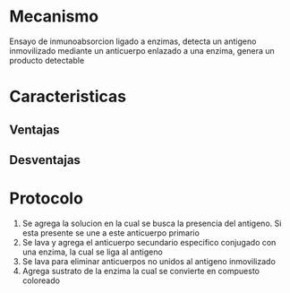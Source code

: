 # Mecanismo
Ensayo de inmunoabsorcion ligado a enzimas, detecta un antigeno inmovilizado mediante un anticuerpo enlazado a una enzima, genera un producto detectable

# Caracteristicas

## Ventajas

## Desventajas

# Protocolo

1. Se agrega la solucion en la cual se busca la presencia del antigeno. Si esta presente se une a este anticuerpo primario
2. Se lava y agrega el anticuerpo secundario especifico conjugado con una enzima, la cual se liga al antigeno
3. Se lava para eliminar anticuerpos no unidos al antigeno inmovilizado
4. Agrega sustrato de la enzima la cual se convierte en compuesto coloreado